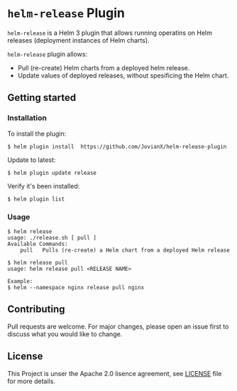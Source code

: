 # `helm-release` Plugin
`helm-release` is a Helm 3 plugin that allows running operatins on Helm releases (deployment instances of Helm charts). 

`helm-release` plugin allows:

 * Pull (re-create) Helm charts from a deployed helm release.
 * Update values of deployed releases, without spesificing the Helm chart.

## Getting started
### Installation
To install the plugin:
```shell
$ helm plugin install  https://github.com/JovianX/helm-release-plugin
```
Update to latest:
```shell
$ helm plugin update release
```
Verify it's been installed:
```shell
$ helm plugin list
```

### Usage
```
$ helm release
usage: ./release.sh [ pull ]
Available Commands:
    pull   Pulls (re-create) a Helm chart from a deployed Helm release

$ helm release pull 
usage: helm release pull <RELEASE NAME>

Example:
$ helm --namespace nginx release pull nginx

```

## Contributing
Pull requests are welcome. For major changes, please open an issue first to discuss what you would like to change.

## License
This Project is unser the Apache 2.0 lisence agreement, see [LICENSE](https://github.com/JovianX/helm-release-plugin/blob/main/LICENSE) file for more details.